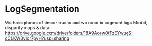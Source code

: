 # LogSegmentation
We have photos of timber trucks and we need to segment logs
Model, disparity maps & data: https://drive.google.com/drive/folders/18A9Aoew0tTzEYwugS-cCLKW3v1or7pyH?usp=sharing
